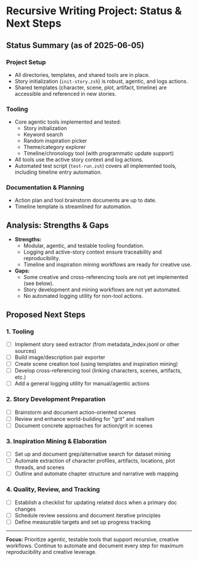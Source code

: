 # Recursive Writing Project: Status & Next Steps

## Status Summary (as of 2025-06-05)

### Project Setup
- All directories, templates, and shared tools are in place.
- Story initialization (`init-story.zsh`) is robust, agentic, and logs actions.
- Shared templates (character, scene, plot, artifact, timeline) are accessible and referenced in new stories.

### Tooling
- Core agentic tools implemented and tested:
  - Story initialization
  - Keyword search
  - Random inspiration picker
  - Theme/category explorer
  - Timeline/chronology tool (with programmatic update support)
- All tools use the active story context and log actions.
- Automated test script (`test-run.zsh`) covers all implemented tools, including timeline entry automation.

### Documentation & Planning
- Action plan and tool brainstorm documents are up to date.
- Timeline template is streamlined for automation.

## Analysis: Strengths & Gaps
- **Strengths:**
  - Modular, agentic, and testable tooling foundation.
  - Logging and active-story context ensure traceability and reproducibility.
  - Timeline and inspiration mining workflows are ready for creative use.
- **Gaps:**
  - Some creative and cross-referencing tools are not yet implemented (see below).
  - Story development and mining workflows are not yet automated.
  - No automated logging utility for non-tool actions.

## Proposed Next Steps

### 1. Tooling
- [ ] Implement story seed extractor (from metadata_index.jsonl or other sources)
- [ ] Build image/description pair exporter
- [ ] Create scene creation tool (using templates and inspiration mining)
- [ ] Develop cross-referencing tool (linking characters, scenes, artifacts, etc.)
- [ ] Add a general logging utility for manual/agentic actions

### 2. Story Development Preparation
- [ ] Brainstorm and document action-oriented scenes
- [ ] Review and enhance world-building for "grit" and realism
- [ ] Document concrete approaches for action/grit in scenes

### 3. Inspiration Mining & Elaboration
- [ ] Set up and document grep/alternative search for dataset mining
- [ ] Automate extraction of character profiles, artifacts, locations, plot threads, and scenes
- [ ] Outline and automate chapter structure and narrative web mapping

### 4. Quality, Review, and Tracking
- [ ] Establish a checklist for updating related docs when a primary doc changes
- [ ] Schedule review sessions and document iterative principles
- [ ] Define measurable targets and set up progress tracking

---

**Focus:** Prioritize agentic, testable tools that support recursive, creative workflows. Continue to automate and document every step for maximum reproducibility and creative leverage.

